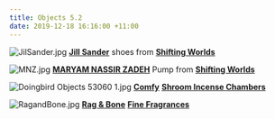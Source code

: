 ```yaml
---
title: Objects 5.2
date: 2019-12-18 16:16:00 +11:00
---
```



![JilSander.jpg](/uploads/JilSander.jpg)
**[Jill Sander](https://www.instagram.com/jilsander/)** shoes from **[Shifting Worlds](https://shifting-worlds.com/collections/shoes-1/products/js33056a)**

 
![MNZ.jpg](/uploads/MNZ.jpg)
**[MARYAM NASSIR ZADEH](https://www.instagram.com/maryam_nassir_zadeh/)**  Pump from **[Shifting Worlds](https://shifting-worlds.com/collections/shoes-1/products/maryamnassirzadehcecilpump-toffee)**


![Doingbird Objects 53060 1.jpg](/uploads/Doingbird%20Objects%2053060%201.jpg)
**[Comfy](https://www.instagram.com/komfy/)** **[Shroom Incense Chambers](https://comfy.biz/incense-chambers)**
 
![RagandBone.jpg](/uploads/RagandBone.jpg)
**[Rag & Bone](https://www.instagram.com/ragandbone/)** **[Fine Fragrances](https://www.rag-bone.com/womens/accessories/fine-fragrances/)** 
